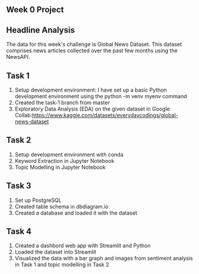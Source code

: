 ## Week 0 Project
## Headline Analysis
The data for this week's challenge is Global News Dataset. This dataset comprises news articles collected over the past few months using the NewsAPI. 
## Task 1
1. Setup development  environment: I have set up a basic Python development environment using the python -m venv myenv command
2. Created the task-1 branch from master
3. Exploratory Data  Analysis (EDA) on the given dataset in Google Collab:https://www.kaggle.com/datasets/everydaycodings/global-news-dataset 

## Task 2
1. Setup development environment with conda
1. Keyword Extraction in Jupyter Notebook
2. Topic Modelling in Jupyter Notebook

## Task 3
1. Set up PostgreSQL
2. Created table schema in dbdiagram.io
3. Created a database and loaded it with the dataset

## Task 4
1. Created a dashbord web app with Streamlit and Python
2. Loaded the dataset into Streamlit
3. Visualized the data with a bar graph and images from sentiment analysis in Task 1 and topic modelling in Task 2


